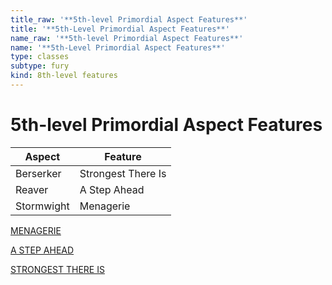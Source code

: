 ```yaml
---
title_raw: '**5th-level Primordial Aspect Features**'
title: '**5th-Level Primordial Aspect Features**'
name_raw: '**5th-level Primordial Aspect Features**'
name: '**5th-Level Primordial Aspect Features**'
type: classes
subtype: fury
kind: 8th-level features
---
```


# **5th-level Primordial Aspect Features**

| Aspect     | Feature            |
| ---------- | ------------------ |
| Berserker  | Strongest There Is |
| Reaver     | A Step Ahead       |
| Stormwight | Menagerie          |

[MENAGERIE](./Menagerie.md)

[A STEP AHEAD](./A%20Step%20Ahead.md)

[STRONGEST THERE IS](./Strongest%20There%20Is.md)
